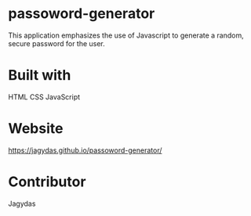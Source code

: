 # passoword-generator
This application emphasizes the use of Javascript to generate a random, secure password for the user.

# Built with
HTML
CSS
JavaScript

# Website

 https://jagydas.github.io/passoword-generator/
 
 # Contributor
 Jagydas
